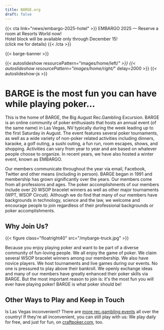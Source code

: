 ```yaml
---
title: BARGE.org
draft: false
---
```


{{< cta link="news/embargo-2025-hotel" >}}
    EMBARGO 2025 &mdash; Reserve a room at Resorts World now! <br>
    Hotel block will be available only through December 15! <br>
    (click me for details)
{{< /cta >}}

{{< barge-banner >}}

{{< autoslideshow resourcePattern="images/home/left/*" >}}
{{< autoslideshow resourcePattern="images/home/right/*" delay=2000 >}}
{{< autoslideshow-js >}}

BARGE is the most fun you can have while playing poker...
===============

This is the home of BARGE, the Big August Rec.Gambling Excursion. BARGE is an
online community of poker enthusiasts that hosts an annual event (of the same
name) in Las Vegas, NV typically during the week leading up to the first
Saturday in August. The event features several poker tournaments, as well as a
wide variety of non-poker related activities including dinners, karaoke, a golf
outing, a sushi outing, a fun run, room escapes, shows, and
shopping. Activities can vary from year to year and are based on whatever
people choose to organize. In recent years, we have also hosted a winter event,
known as EMBARGO.

Our members communicate throughout the year via email, Facebook, Twitter and
other means (including in person).  BARGE began in 1991 and membership has
grown significantly over the years.  Our members come from all professions and
ages.  The poker accomplishments of our members include over 20 WSOP bracelet
winners as well as other major tournaments (WPT, WSOP Circuit). Although we do
find that many of our members have backgrounds in technology, science and the
law, we welcome and encourage people to join regardless of their professional
backgrounds or poker accomplishments.

Why Join Us?
-----

{{< figure class="floatright40" src="/mybarge-truck.jpg" >}}

Because you enjoy playing poker and want to be part of a diverse community of
fun-loving people. We all enjoy the game of poker. We claim several WSOP
bracelet winners among our membership. We also have novice players. We host
tournaments and live games during our events. No one is pressured to play above
their bankroll. We openly exchange ideas and many of our members have greatly
enhanced their poker skills via BARGE. But the most important reason to join
is: it's the most fun you will ever have playing poker! BARGE is what poker
should be!



Other Ways to Play and Keep in Touch 
------------------------------------

Is Las Vegas inconvenient?  There are [more rec.gambling events](/other-events)
all over the country!  If they're all inconvenient, you can still play with us:
We play daily for free, and just for fun, on
[craftpoker.com](https://craftpoker.com/), too.

